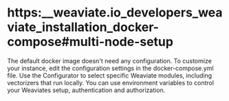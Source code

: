 # https:\_\_weaviate.io_developers_weaviate_installation_docker-compose#multi-node-setup

The default docker image doesn't need any configuration. To customize your instance, edit the configuration settings in the docker-compose.yml file. Use the Configurator to select specific Weaviate modules, including vectorizers that run locally. You can use environment variables to control your Weaviates setup, authentication and authorization.
